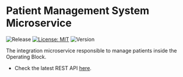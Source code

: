 # Patient Management System Microservice

![Release](https://github.com/smartoperatingblock/patient-management-integration-microservice/actions/workflows/build-and-deploy.yml/badge.svg?style=plastic)
[![License: MIT](https://img.shields.io/badge/License-MIT-yellow.svg?style=plastic)](https://opensource.org/licenses/MIT)
![Version](https://img.shields.io/github/v/release/smartoperatingblock/patient-management-integration-microservice?style=plastic)

The integration microservice responsible to manage patients inside the Operating Block.

- Check the latest REST API [here](https://smartoperatingblock.github.io/patient-management-integration-microservice/openapi-doc).
